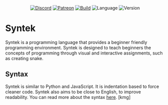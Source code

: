 <div align="center">
  <a href="https://discord.gg/W69mtsX"><img src="https://img.shields.io/discord/573246372984127499.svg?color=blue&label=DISCORD&style=for-the-badge" alt="Discord" /></a>
  <a href="https://www.patreon.com/synteklang"><img src="https://img.shields.io/badge/patreon-donate-orange.svg?style=for-the-badge" alt="Patreon" /></a>
  <a href="https://travis-ci.com/syntek-lang/syntek"><img src="https://img.shields.io/travis/com/syntek-lang/syntek.svg?style=for-the-badge" alt="Build" /></a>
  <img src="https://img.shields.io/github/languages/top/syntek-lang/syntek.svg?colorB=blue&style=for-the-badge" alt="Language" />
  <img src="https://img.shields.io/github/package-json/v/syntek-lang/syntek.svg?colorB=red&style=for-the-badge" alt="Version" />
</div>

# Syntek
Syntek is a programming language that provides a beginner friendly programming environment. Syntek is designed to teach beginners the concepts of programming through visual and interactive assignments, such as creating snake.

## Syntax
Syntek is similar to Python and JavaScript. It is indentation based to force cleaner code. Syntek also aims to be close to English, to improve readability. You can read more about the syntax [here](https://github.com/syntek-lang/syntek/tree/master/syntax).
[kmg]
